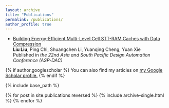```yaml
---
layout: archive
title: "Publications"
permalink: /publications/
author_profile: true
---
```


* [Building Energy-Efficient Multi-Level Cell STT-RAM Caches with Data Compression](http://liuliu-cs.github.io/files/ASP-DAC-17.pdf)\
**Liu Liu**, Ping Chi, Shuangchen Li, Yuanqing Cheng, Yuan Xie\
Published in *the 22nd Asia and South Pacific Design Automation Conference (ASP-DAC)*

{% if author.googlescholar %}
  You can also find my articles on <u><a href="{{author.googlescholar}}">my Google Scholar profile</a>.</u>
{% endif %}

{% include base_path %}

{% for post in site.publications reversed %}
  {% include archive-single.html %}
{% endfor %}
